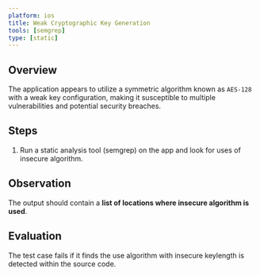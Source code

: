 ```yaml
---
platform: ios
title: Weak Cryptographic Key Generation 
tools: [semgrep]
type: [static]
---
```


## Overview

The application appears to utilize a symmetric algorithm known as `AES-128` with a weak key configuration, making it susceptible to multiple vulnerabilities and potential security breaches.

## Steps

1. Run a static analysis tool (semgrep) on the app and look for uses of insecure algorithm.

## Observation

The output should contain a **list of locations where insecure algorithm is used**.

## Evaluation

The test case fails if it finds the use algorithm with insecure keylength is detected within the source code.
